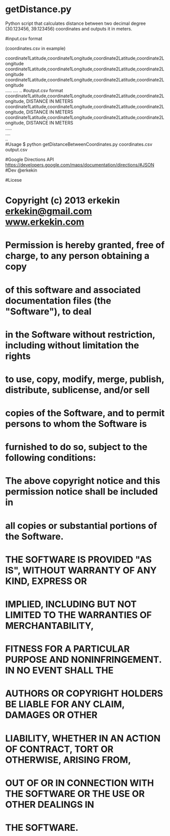 getDistance.py
=============

Python script that calculates distance between two decimal degree (30.123456, 39.123456) coordinates and outputs it in meters.

#input.csv format 

(coordinates.csv in example)

coordinate1Latitude,coordinate1Longitude,coordinate2Latitude,coordinate2Longitude<br>
coordinate1Latitude,coordinate1Longitude,coordinate2Latitude,coordinate2Longitude<br>
coordinate1Latitude,coordinate1Longitude,coordinate2Latitude,coordinate2Longitude<br>
.....
....
..
#output.csv format 
coordinate1Latitude,coordinate1Longitude,coordinate2Latitude,coordinate2Longitude, DISTANCE IN METERS<br>
coordinate1Latitude,coordinate1Longitude,coordinate2Latitude,coordinate2Longitude, DISTANCE IN METERS<br>
coordinate1Latitude,coordinate1Longitude,coordinate2Latitude,coordinate2Longitude, DISTANCE IN METERS<br>
.....<br>
....<br>
..<br>
#Usage
$ python getDistanceBetweenCoordinates.py coordinates.csv output.csv

#Google Directions API
https://developers.google.com/maps/documentation/directions/#JSON
#Dev
@erkekin

#Licese
# Copyright (c) 2013 erkekin <erkekin@gmail.com> www.erkekin.com
#
# Permission is hereby granted, free of charge, to any person obtaining a copy
# of this software and associated documentation files (the "Software"), to deal
# in the Software without restriction, including without limitation the rights
# to use, copy, modify, merge, publish, distribute, sublicense, and/or sell
# copies of the Software, and to permit persons to whom the Software is
# furnished to do so, subject to the following conditions:
#
# The above copyright notice and this permission notice shall be included in
# all copies or substantial portions of the Software.
#
# THE SOFTWARE IS PROVIDED "AS IS", WITHOUT WARRANTY OF ANY KIND, EXPRESS OR
# IMPLIED, INCLUDING BUT NOT LIMITED TO THE WARRANTIES OF MERCHANTABILITY,
# FITNESS FOR A PARTICULAR PURPOSE AND NONINFRINGEMENT. IN NO EVENT SHALL THE
# AUTHORS OR COPYRIGHT HOLDERS BE LIABLE FOR ANY CLAIM, DAMAGES OR OTHER
# LIABILITY, WHETHER IN AN ACTION OF CONTRACT, TORT OR OTHERWISE, ARISING FROM,
# OUT OF OR IN CONNECTION WITH THE SOFTWARE OR THE USE OR OTHER DEALINGS IN
# THE SOFTWARE.